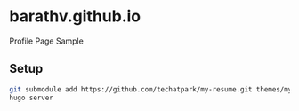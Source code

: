 # barathv.github.io
Profile Page Sample

## Setup

```sh
git submodule add https://github.com/techatpark/my-resume.git themes/my-resume
hugo server
```
